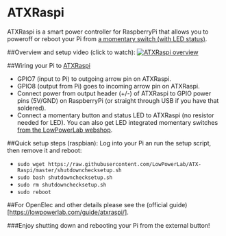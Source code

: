 ATXRaspi
=========

ATXRaspi is a smart power controller for RaspberryPi that allows you to poweroff or reboot your Pi from [a momentary switch (with LED status)](https://lowpowerlab.com/shop/product/118).

##Overview and setup video (click to watch):
[![ATXRaspi overview](https://farm8.staticflickr.com/7616/16572327060_3dd6c95d24.jpg)](http://www.youtube.com/watch?v=w4vSTq2WhN8)

##Wiring your Pi to [ATXRaspi](http://www.lowpowerlab.com/atxraspi)
- GPIO7 (input to Pi) to outgoing arrow pin on ATXRaspi.
- GPIO8 (output from Pi) goes to incoming arrow pin on ATXRaspi.
- Connect power from output header (+/-) of ATXRaspi to GPIO power pins (5V/GND) on RaspberryPi (or straight through USB if you have that soldered).
- Connect a momentary button and status LED to ATXRaspi (no resistor needed for LED). You can also get LED integrated momentary switches [from the LowPowerLab webshop](https://lowpowerlab.com/shop/LEDSwitch).

##Quick setup steps (raspbian):
Log into your Pi an run the setup script, then remove it and reboot:
- `sudo wget https://raw.githubusercontent.com/LowPowerLab/ATX-Raspi/master/shutdownchecksetup.sh`
- `sudo bash shutdownchecksetup.sh`
- `sudo rm shutdownchecksetup.sh`
- `sudo reboot`

##For OpenElec and other details please see the (official guide)[https://lowpowerlab.com/guide/atxraspi/].

###Enjoy shutting down and rebooting your Pi from the external button!